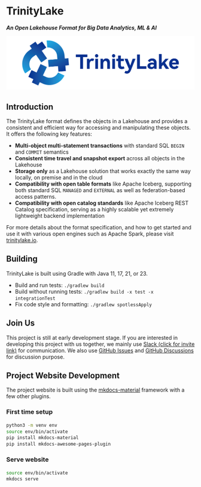 # TrinityLake

***An Open Lakehouse Format for Big Data Analytics, ML & AI***

![TrinityLake Logo](https://github.com/trinitylake-io/trinitylake/blob/main/docs/logo/blue-text-horizontal.png?raw=true)

## Introduction

The TrinityLake format defines the objects in a Lakehouse and provides a consistent and efficient way for 
accessing and manipulating these objects. It offers the following key features:
- **Multi-object multi-statement transactions** with standard SQL `BEGIN` and `COMMIT` semantics
- **Consistent time travel and snapshot export** across all objects in the Lakehouse
- **Storage only** as a Lakehouse solution that works exactly the same way locally, on premise and in the cloud
- **Compatibility with open table formats** like Apache Iceberg, supporting both standard SQL `MANAGED` and `EXTERNAL` as well as federation-based access patterns.
- **Compatibility with open catalog standards** like Apache Iceberg REST Catalog specification, serving as a highly scalable yet extremely lightweight backend implementation

For more details about the format specification, and how to get started and use it with various open engines such as Apache Spark, 
please visit [trinitylake.io](https://trinitylake.io).

## Building

TrinityLake is built using Gradle with Java 11, 17, 21, or 23.

* Build and run tests: `./gradlew build`
* Build without running tests: `./gradlew build -x test -x integrationTest`
* Fix code style and formatting: `./gradlew spotlessApply`

## Join Us

This project is still at early development stage. 
If you are interested in developing this project with us together,
we mainly use [Slack (click for invite link)](https://join.slack.com/t/trinitylake/shared_invite/zt-2uukxce7a-CzY3rR9q~3f0PRmm7mgEFw) 
for communication. We also use [GitHub Issues](https://github.com/trinitylake-io/trinitylake/issues) 
and [GitHub Discussions](https://github.com/trinitylake-io/trinitylake/discussions) for discussion purpose. 

## Project Website Development

The project website is built using the [mkdocs-material](https://pypi.org/project/mkdocs-material/) framework with a few other plugins.

### First time setup

```bash
python3 -m venv env
source env/bin/activate
pip install mkdocs-material
pip install mkdocs-awesome-pages-plugin
```

### Serve website

```bash
source env/bin/activate
mkdocs serve
```
